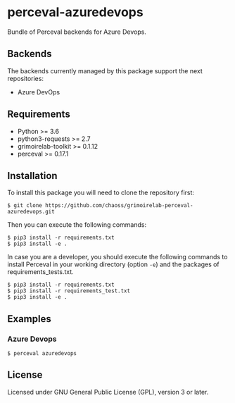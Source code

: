 # perceval-azuredevops 

Bundle of Perceval backends for Azure Devops.

## Backends

The backends currently managed by this package support the next repositories:

* Azure DevOps

## Requirements

* Python >= 3.6
* python3-requests >= 2.7
* grimoirelab-toolkit >= 0.1.12
* perceval >= 0.17.1

## Installation

To install this package you will need to clone the repository first:

```
$ git clone https://github.com/chaoss/grimoirelab-perceval-azuredevops.git
```

Then you can execute the following commands:
```
$ pip3 install -r requirements.txt
$ pip3 install -e .
```

In case you are a developer, you should execute the following commands to install Perceval in your working directory (option `-e`) and the packages of requirements_tests.txt.
```
$ pip3 install -r requirements.txt
$ pip3 install -r requirements_test.txt
$ pip3 install -e .
```

## Examples

### Azure Devops

```
$ perceval azuredevops
```

## License

Licensed under GNU General Public License (GPL), version 3 or later.
